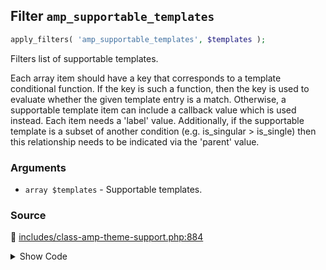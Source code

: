 ## Filter `amp_supportable_templates`

```php
apply_filters( 'amp_supportable_templates', $templates );
```

Filters list of supportable templates.

Each array item should have a key that corresponds to a template conditional function. If the key is such a function, then the key is used to evaluate whether the given template entry is a match. Otherwise, a supportable template item can include a callback value which is used instead. Each item needs a &#039;label&#039; value. Additionally, if the supportable template is a subset of another condition (e.g. is_singular &gt; is_single) then this relationship needs to be indicated via the &#039;parent&#039; value.

### Arguments

* `array $templates` - Supportable templates.

### Source

:link: [includes/class-amp-theme-support.php:884](/includes/class-amp-theme-support.php#L884)

<details>
<summary>Show Code</summary>

```php
$templates = apply_filters( 'amp_supportable_templates', $templates );
```

</details>
